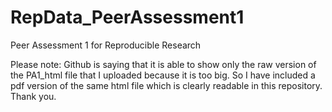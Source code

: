 # RepData_PeerAssessment1
Peer Assessment 1 for Reproducible Research

Please note: Github is saying that it is able to show only the raw version of the PA1_html file that I uploaded because it is too big. So I have included a pdf version of the same html file which is clearly readable in this repository. Thank you. 
